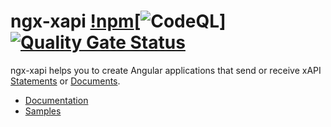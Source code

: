 # ngx-xapi [!npm](https://img.shields.io/npm/v/@berry-cloud/ngx-xapi)[![CodeQL](https://github.com/BerryCloud/ngx-xapi/actions/workflows/codeql-analysis.yml/badge.svg)] [![Quality Gate Status](https://sonarcloud.io/api/project_badges/measure?project=BerryCloud_ngx-xapi&metric=alert_status)](https://sonarcloud.io/dashboard?id=BerryCloud_ngx-xapi)

ngx-xapi helps you to create Angular applications that send or receive xAPI [Statements](https://github.com/adlnet/xAPI-Spec/blob/master/xAPI-Data.md#statements) or [Documents](https://github.com/adlnet/xAPI-Spec/blob/master/xAPI-Data.md#10-documents).

- [Documentation](projects/ngx-xapi#readme)
- [Samples](projects/samples#readme)
